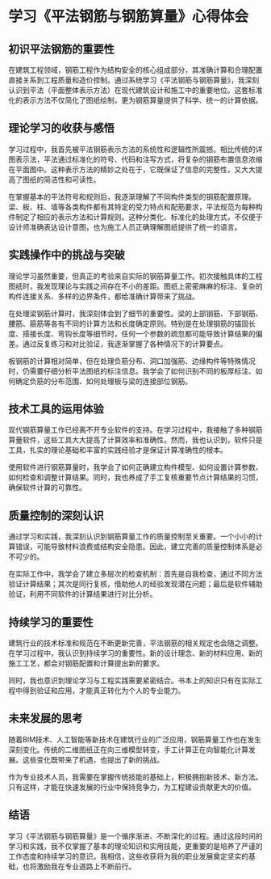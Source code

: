 # 学习《平法钢筋与钢筋算量》心得体会

## 初识平法钢筋的重要性

在建筑工程领域，钢筋工程作为结构安全的核心组成部分，其准确计算和合理配置直接关系到工程质量和造价控制。通过系统学习《平法钢筋与钢筋算量》，我深刻认识到平法（平面整体表示方法）在现代建筑设计和施工中的重要地位。这套标准化的表示方法不仅简化了图纸绘制，更为钢筋算量提供了科学、统一的计算依据。

## 理论学习的收获与感悟

学习过程中，我首先被平法钢筋表示方法的系统性和逻辑性所震撼。相比传统的详图表示法，平法通过标准化的符号、代码和注写方式，将复杂的钢筋布置信息浓缩在平面图中。这种表示方法的精妙之处在于，它既保证了信息的完整性，又大大提高了图纸的简洁性和可读性。

在掌握基本的平法符号和规则后，我逐渐理解了不同构件类型的钢筋配置原理。梁、板、柱、墙等各类构件都有其特定的受力特点和配筋要求，平法规范为每种构件制定了相应的表示方法和计算规则。这种分类化、标准化的处理方式，不仅便于设计师准确表达设计意图，也为施工人员正确理解图纸提供了统一的语言。

## 实践操作中的挑战与突破

理论学习虽然重要，但真正的考验来自实际的钢筋算量工作。初次接触具体的工程图纸时，我发现理论与实践之间存在不小的差距。图纸上密密麻麻的标注、复杂的构件连接关系、多样的边界条件，都给准确计算带来了挑战。

在处理梁钢筋计算时，我深刻体会到了细节的重要性。梁的上部钢筋、下部钢筋、腰筋、箍筋等各有不同的计算方法和长度确定原则。特别是在处理钢筋的锚固长度、搭接长度、弯钩长度等细节时，任何一个参数的疏忽都可能导致计算结果的偏差。通过反复练习和对比验证，我逐渐掌握了各种情况下的计算要点。

板钢筋的计算相对简单，但在处理负筋分布、洞口加强筋、边缘构件等特殊情况时，仍需要仔细分析平法图纸的标注信息。我学会了如何识别不同的板厚标注、如何确定负筋的分布范围、如何处理板与梁的连接部位钢筋。

## 技术工具的运用体验

现代钢筋算量工作已经离不开专业软件的支持。在学习过程中，我接触了多种钢筋算量软件，这些工具大大提高了计算效率和准确性。然而，我也认识到，软件只是工具，扎实的理论基础和丰富的实践经验才是保证计算准确性的根本。

使用软件进行钢筋算量时，我学会了如何正确建立构件模型、如何设置计算参数、如何检查和调整计算结果。同时，我也养成了手工复核重要节点计算结果的习惯，确保软件计算的可靠性。

## 质量控制的深刻认识

通过学习和实践，我深刻认识到钢筋算量工作的质量控制至关重要。一个小小的计算错误，可能导致材料浪费或结构安全隐患。因此，建立完善的质量控制体系是必不可少的。

在实际工作中，我学会了建立多层次的检查机制：首先是自我检查，通过不同方法验证计算结果；其次是同行复核，借助他人的经验发现潜在问题；最后是软件辅助验证，利用不同软件的计算结果进行对比分析。

## 持续学习的重要性

建筑行业的技术标准和规范在不断更新完善，平法钢筋的相关规定也会随之调整。在学习过程中，我认识到持续学习的重要性。新的设计理念、新的材料应用、新的施工工艺，都会对钢筋配置和计算提出新的要求。

同时，我也意识到理论学习与工程实践需要紧密结合。书本上的知识只有在实际工程中得到验证和应用，才能真正转化为个人的专业能力。

## 未来发展的思考

随着BIM技术、人工智能等新技术在建筑行业的广泛应用，钢筋算量工作也在发生深刻变化。传统的二维图纸正在向三维模型转变，手工计算正在向智能化计算发展。这些变化既带来了机遇，也提出了新的挑战。

作为专业技术人员，我需要在掌握传统技能的基础上，积极拥抱新技术、新方法。只有这样，才能在快速发展的行业中保持竞争力，为工程建设贡献更大的价值。

## 结语

学习《平法钢筋与钢筋算量》是一个循序渐进、不断深化的过程。通过这段时间的学习和实践，我不仅掌握了基本的理论知识和实用技能，更重要的是培养了严谨的工作态度和持续学习的意识。我相信，这些收获将为我的职业发展奠定坚实的基础，也将激励我在专业道路上不断前行。

